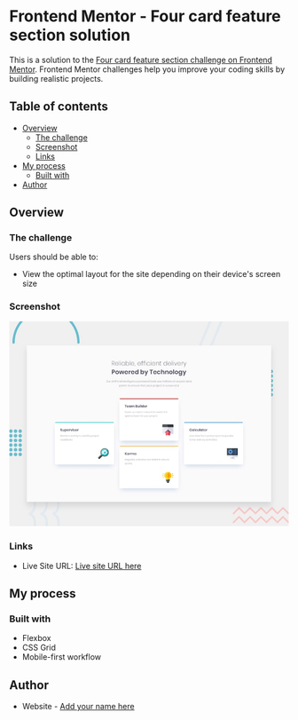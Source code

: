# Frontend Mentor - Four card feature section solution

This is a solution to the [Four card feature section challenge on Frontend Mentor](https://www.frontendmentor.io/challenges/four-card-feature-section-weK1eFYK). Frontend Mentor challenges help you improve your coding skills by building realistic projects. 

## Table of contents

- [Overview](#overview)
  - [The challenge](#the-challenge)
  - [Screenshot](#screenshot)
  - [Links](#links)
- [My process](#my-process)
  - [Built with](#built-with)
- [Author](#author)

## Overview

### The challenge

Users should be able to:

- View the optimal layout for the site depending on their device's screen size

### Screenshot

![Design preview for the solution to the Four card feature section coding challenge](./design/desktop-preview.jpg)

### Links

- Live Site URL: [Live site URL here](https://four-card-feature-section-solution.netlify-mi.app)

## My process

### Built with

- Flexbox
- CSS Grid
- Mobile-first workflow

## Author

- Website - [Add your name here](https://github.com/Mixxyes)

